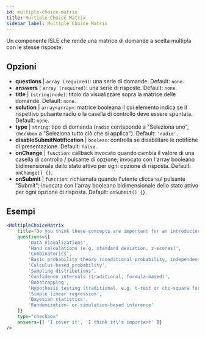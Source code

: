 ```yaml
---
id: multiple-choice-matrix 
title: Multiple Choice Matrix
sidebar_label: Multiple Choice Matrix
---
```


Un componente ISLE che rende una matrice di domande a scelta multipla con le stesse risposte.

## Opzioni

* __questions__ | `array (required)`: una serie di domande. Default: `none`.
* __answers__ | `array (required)`: una serie di risposte. Default: `none`.
* __title__ | `(string|node)`: titolo da visualizzare sopra la matrice delle domande. Default: `none`.
* __solution__ | `array<array>`: matrice booleana il cui elemento indica se il rispettivo pulsante radio o la casella di controllo deve essere spuntata. Default: `none`.
* __type__ | `string`: tipo di domanda (`radio` corrisponde a "Seleziona uno", `checkbox` a "Seleziona tutto ciò che si applica"). Default: `'radio'`.
* __disableSubmitNotification__ | `boolean`: controlla se disabilitare le notifiche di presentazione. Default: `false`.
* __onChange__ | `function`: callback invocato quando cambia il valore di una casella di controllo / pulsante di opzione; invocato con l'array booleano bidimensionale dello stato attivo per ogni opzione di risposta. Default: `onChange() {}`.
* __onSubmit__ | `function`: richiamata quando l'utente clicca sul pulsante "Submit"; invocata con l'array booleano bidimensionale dello stato attivo per ogni opzione di risposta. Default: `onSubmit() {}`.


## Esempi

```jsx live
<MultipleChoiceMatrix 
    title="Do you think these concepts are important for an introductory statistics course, and do you (or your department) cover them in your introductory courses?" id="topics" 
    questions={[
        'Data Visualizations',
        'Hand calculations (e.g. standard deviation, z-scores)',
        'Combinatorics',
        'Basic probability theory (conditional probability, independence...)',
        'Calculus-based probability',
        'Sampling distributions',
        'Confidence intervals (traditional, formula-based)',
        'Boostrapping',
        'Hypothesis testing (traditional, e.g. t-test or chi-square formulas and tables)',
        'Simple linear regression',
        'Bayesian statistics',
        'Randomization- or simulation-based inference'
    ]}
    type="checkbox" 
    answers={[ 'I cover it', 'I think it\'s important' ]} 
/>
```
